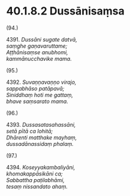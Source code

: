 # 40.1.8.2 Dussānisaṃsa

(94.)

4391\. _Dussāni sugate datvā,_  
_saṃghe gaṇavaruttame;_  
_Aṭṭhānisaṃse anubhomi,_  
_kammānucchavike mama._  

(95.)

4392\. _Suvaṇṇavaṇṇo virajo,_  
_sappabhāso patāpavā;_  
_Siniddhaṃ hoti me gattaṃ,_  
_bhave saṃsarato mama._  

(96.)

4393\. _Dussasatasahassāni,_  
_setā pītā ca lohitā;_  
_Dhārenti matthake mayhaṃ,_  
_dussadānassidaṃ phalaṃ._  

(97.)

4394\. _Koseyyakambaliyāni,_  
_khomakappāsikāni ca;_  
_Sabbattha paṭilabhāmi,_  
_tesaṃ nissandato ahaṃ._
